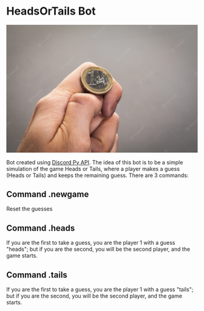 # HeadsOrTails Bot

![](imgs/headsortails.webp)

Bot created using [Discord Py API](https://discordpy.readthedocs.io/en/stable/). The idea of this bot is to be a simple simulation of the game Heads or Tails, where a player makes a guess (Heads or Tails) and keeps the remaining guess. There are 3 commands:

## Command .newgame

Reset the guesses

## Command .heads

If you are the first to take a guess, you are the player 1 with a guess "heads"; but if you are the second, you will be the second player, and the game starts.

## Command .tails

If you are the first to take a guess, you are the player 1 with a guess "tails"; but if you are the second, you will be the second player, and the game starts.
